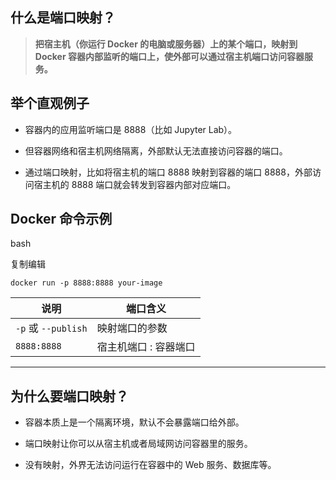 ## 什么是端口映射？

> **把宿主机（你运行 Docker 的电脑或服务器）上的某个端口，映射到 Docker 容器内部监听的端口上，使外部可以通过宿主机端口访问容器服务。**

## 举个直观例子

- 容器内的应用监听端口是 8888（比如 Jupyter Lab）。
    
- 但容器网络和宿主机网络隔离，外部默认无法直接访问容器的端口。
    
- 通过端口映射，比如将宿主机的端口 8888 映射到容器的端口 8888，外部访问宿主机的 8888 端口就会转发到容器内部对应端口。


## Docker 命令示例

bash

复制编辑

`docker run -p 8888:8888 your-image`

|说明|端口含义|
|---|---|
|`-p` 或 `--publish`|映射端口的参数|
|`8888:8888`|宿主机端口 : 容器端口|

---

## 为什么要端口映射？

- 容器本质上是一个隔离环境，默认不会暴露端口给外部。
    
- 端口映射让你可以从宿主机或者局域网访问容器里的服务。
    
- 没有映射，外界无法访问运行在容器中的 Web 服务、数据库等。